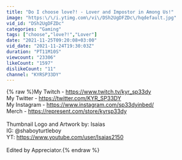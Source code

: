 ```yaml
---
title: "Do I choose love?! - Lover and Impostor in Among Us!"
image: "https:\/\/i.ytimg.com\/vi\/DSh2UgDFZDc\/hqdefault.jpg"
vid_id: "DSh2UgDFZDc"
categories: "Gaming"
tags: ["choose","love?!","Lover"]
date: "2021-11-25T09:20:08+03:00"
vid_date: "2021-11-24T19:30:03Z"
duration: "PT11M10S"
viewcount: "23306"
likeCount: "1597"
dislikeCount: "11"
channel: "KYRSP33DY"
---
```

{% raw %}My Twitch - <a rel="nofollow" target="blank" href="https://www.twitch.tv/kyr_sp33dy">https://www.twitch.tv/kyr_sp33dy</a><br />My Twitter - <a rel="nofollow" target="blank" href="https://twitter.com/KYR_SP33DY">https://twitter.com/KYR_SP33DY</a><br />My Instagram - <a rel="nofollow" target="blank" href="https://www.instagram.com/sp33dyinbed/">https://www.instagram.com/sp33dyinbed/</a><br />Merch - <a rel="nofollow" target="blank" href="https://represent.com/store/kyrsp33dy">https://represent.com/store/kyrsp33dy</a><br /><br />Thumbnail Logo and Artwork by: Isaias<br />IG: @shaboyturtleboy<br />YT: <a rel="nofollow" target="blank" href="https://www.youtube.com/user/Isaias2150">https://www.youtube.com/user/Isaias2150</a><br /><br />Edited by Appreciator.{% endraw %}
